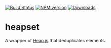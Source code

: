 [![Build Status](https://github.com/sarosia/heapset/workflows/CI/badge.svg)](https://github.com/sarosia/heapset/actions)
[![NPM version](https://badge.fury.io/js/heapset.svg)](https://www.npmjs.com/package/heapset)
[![Downloads](https://img.shields.io/npm/dm/heapset.svg?style=flat)](https://www.npmjs.com/package/heapset)

# heapset

A wrapper of [Heap.js](https://github.com/qiao/heap.js#heapjs) that deduplicates elements.
